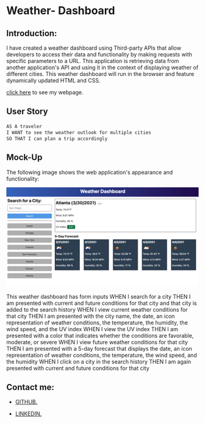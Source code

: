 # Weather- Dashboard


## Introduction:

I have created a weather dashboard using Third-party APIs that allow developers to access their data and functionality by making requests with specific parameters to a URL. This application is retrieving data from another application's API and using it in the context of displaying weather of different cities. This weather dashboard will run in the browser and feature dynamically updated HTML and CSS.

[click here](https://mandy2324.github.io/Weather-Dashboard/) to see my webpage.

## User Story

```
AS A traveler
I WANT to see the weather outlook for multiple cities
SO THAT I can plan a trip accordingly
```



## Mock-Up

The following image shows the web application's appearance and functionality:

![The weather app includes a search option, a list of cities, and a five-day forecast and current weather conditions for Atlanta.](./Assets/06-server-side-apis-homework-demo.png)


This weather dashboard has form inputs
WHEN I search for a city
THEN I am presented with current and future conditions for that city and that city is added to the search history
WHEN I view current weather conditions for that city
THEN I am presented with the city name, the date, an icon representation of weather conditions, the temperature, the humidity, the wind speed, and the UV index
WHEN I view the UV index
THEN I am presented with a color that indicates whether the conditions are favorable, moderate, or severe
WHEN I view future weather conditions for that city
THEN I am presented with a 5-day forecast that displays the date, an icon representation of weather conditions, the temperature, the wind speed, and the humidity
WHEN I click on a city in the search history
THEN I am again presented with current and future conditions for that city

## Contact me:

* [ GITHUB.](https://github.com/mandy2324)

* [ LINKEDIN.](https://www.linkedin.com/in/m23saini) 

